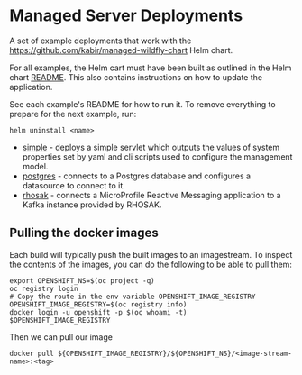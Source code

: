 # Managed Server Deployments

A set of example deployments that work with the https://github.com/kabir/managed-wildfly-chart Helm chart.

For all examples, the Helm cart must have been built as outlined in the Helm chart 
[README](https://github.com/kabir/managed-wildfly-chart). 
This also contains instructions on how to update the application.

See each example's README for how to run it. To remove everything to prepare for the next example, run:
```shell
helm uninstall <name>
```

* [simple](simple) - deploys a simple servlet which outputs the values of system properties set by yaml and cli scripts used to configure the management model.
* [postgres](postgres) - connects to a Postgres database and configures a datasource to connect to it.
* [rhosak](rhosak) - connects a MicroProfile Reactive Messaging application to a Kafka instance provided by RHOSAK.



## Pulling the docker images

Each build will typically push the built images to an imagestream. To inspect the contents of the images, you can
do the following to be able to pull them:

```shell
export OPENSHIFT_NS=$(oc project -q)
oc registry login
# Copy the route in the env variable OPENSHIFT_IMAGE_REGISTRY
OPENSHIFT_IMAGE_REGISTRY=$(oc registry info)
docker login -u openshift -p $(oc whoami -t)  $OPENSHIFT_IMAGE_REGISTRY
```
Then we can pull our image
```shell
docker pull ${OPENSHIFT_IMAGE_REGISTRY}/${OPENSHIFT_NS}/<image-stream-name>:<tag>
```



